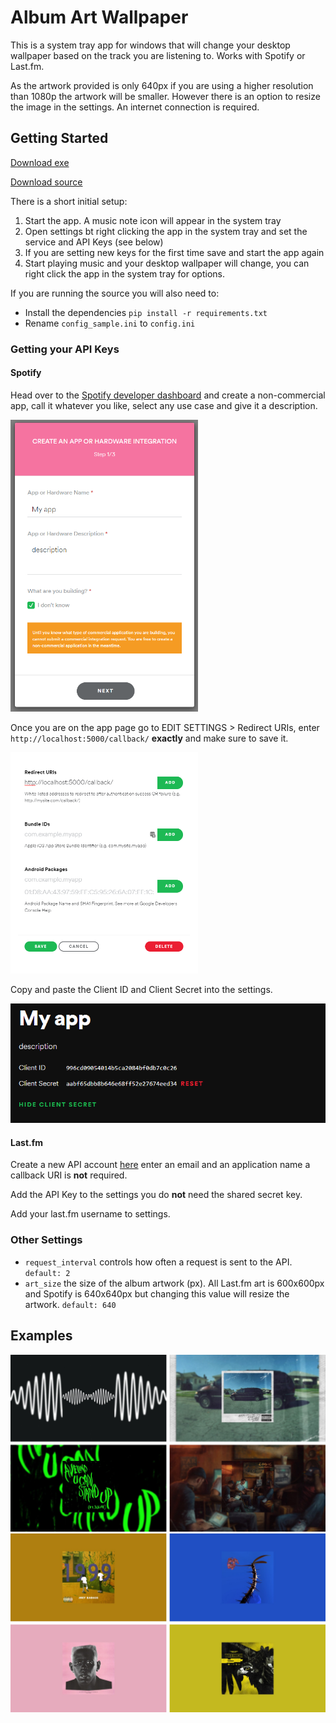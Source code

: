 # Album Art Wallpaper

This is a system tray app for windows that will change your desktop wallpaper based on the track you are listening to.
Works with Spotify or Last.fm.


As the artwork provided is only 640px if you are using a higher resolution than 1080p the artwork will be smaller. However there is an option to resize the image in the settings.
An internet connection is required.

## Getting Started

[Download exe](https://github.com/jac0b-w/album-art-wallpaper/releases/latest)

[Download source](https://github.com/jac0b-w/album-art-wallpaper/archive/master.zip)

There is a short initial setup:

1. Start the app. A music note icon will appear in the system tray
2. Open settings bt right clicking the app in the system tray and set the service and API Keys (see below)
3. If you are setting new keys for the first time save and start the app again
4. Start playing music and your desktop wallpaper will change, you can right click the app in the system tray for options.

If you are running the source you will also need to:

- Install the dependencies ```pip install -r requirements.txt```
- Rename ```config_sample.ini``` to ```config.ini```


### Getting your API Keys
#### Spotify
Head over to the [Spotify developer dashboard](https://developer.spotify.com/dashboard/login) and create a non-commercial app, call it whatever you like, select any use case and give it a description.

<img src = readme_images/image1.png width=300>

Once you are on the app page go to EDIT SETTINGS > Redirect URIs, enter ``` http://localhost:5000/callback/ ``` __exactly__ and make sure to save it.

<img src = readme_images/image2.png width=300>

Copy and paste the Client ID and Client Secret into the settings.

<img src = readme_images/image3.png width=700>

#### Last.fm

Create a new API account [here](https://www.last.fm/api/account/create) enter an email and an application name a callback URI is __not__ required.

Add the API Key to the settings you do __not__ need the shared secret key.

Add your last.fm username to settings.

### Other Settings

- ```request_interval``` controls how often a request is sent to the API. ```default: 2```
- ```art_size``` the size of the album artwork (px). All Last.fm art is 600x600px and Spotify is 640x640px but changing this value will resize the artwork. ```default: 640```

## Examples

<img src = readme_images/example2.jpg>

<img src = readme_images/example.jpg>
